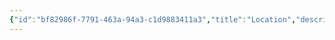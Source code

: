 ```yaml
---
{"id":"bf82986f-7791-463a-94a3-c1d9883411a3","title":"Location","description":"Overview of Location tag.","publish":true,"date_created":"Thursday, April 11th 2024, 6:04:24 pm","date_modified":"Friday, October 4th 2024, 12:24:31 am","editing_lock":true,"live_preview":true,"cssclasses":["mado-heading"],"PassFrontmatter":true}
---
```


